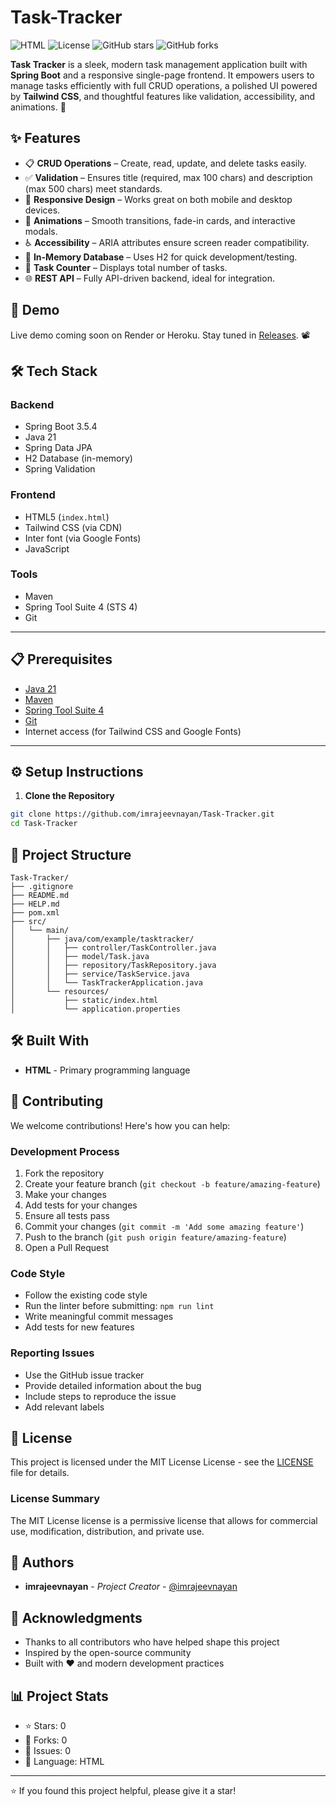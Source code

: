 # Task-Tracker

![HTML](https://img.shields.io/badge/HTML-blue?style=for-the-badge) ![License](https://img.shields.io/badge/license-MIT-blue.svg?style=for-the-badge) ![GitHub stars](https://img.shields.io/github/stars/imrajeevnayan/Task-Tracker?style=for-the-badge) ![GitHub forks](https://img.shields.io/github/forks/imrajeevnayan/Task-Tracker?style=for-the-badge)

**Task Tracker** is a sleek, modern task management application built with **Spring Boot** and a responsive single-page frontend. It empowers users to manage tasks efficiently with full CRUD operations, a polished UI powered by **Tailwind CSS**, and thoughtful features like validation, accessibility, and animations. 🚀
## ✨ Features

- 📋 **CRUD Operations** – Create, read, update, and delete tasks easily.
- ✅ **Validation** – Ensures title (required, max 100 chars) and description (max 500 chars) meet standards.
- 📱 **Responsive Design** – Works great on both mobile and desktop devices.
- 🎨 **Animations** – Smooth transitions, fade-in cards, and interactive modals.
- ♿ **Accessibility** – ARIA attributes ensure screen reader compatibility.
- 💾 **In-Memory Database** – Uses H2 for quick development/testing.
- 🔢 **Task Counter** – Displays total number of tasks.
- 🌐 **REST API** – Fully API-driven backend, ideal for integration.


## 🎥 Demo

Live demo coming soon on Render or Heroku. Stay tuned in [Releases](https://github.com/imrajeevnayan/Task-Tracker/releases). 📽️

## 🛠️ Tech Stack

### Backend
- Spring Boot 3.5.4
- Java 21
- Spring Data JPA
- H2 Database (in-memory)
- Spring Validation

### Frontend
- HTML5 (`index.html`)
- Tailwind CSS (via CDN)
- Inter font (via Google Fonts)
- JavaScript

### Tools
- Maven
- Spring Tool Suite 4 (STS 4)
- Git

---

## 📋 Prerequisites

- [Java 21](https://jdk.java.net/21/)
- [Maven](https://maven.apache.org/)
- [Spring Tool Suite 4](https://spring.io/tools)
- [Git](https://git-scm.com/)
- Internet access (for Tailwind CSS and Google Fonts)

---

## ⚙️ Setup Instructions

1. **Clone the Repository**

```bash
git clone https://github.com/imrajeevnayan/Task-Tracker.git
cd Task-Tracker
```



## 📁 Project Structure

```
Task-Tracker/
├── .gitignore
├── README.md
├── HELP.md
├── pom.xml
├── src/
│   └── main/
│       ├── java/com/example/tasktracker/
│       │   ├── controller/TaskController.java
│       │   ├── model/Task.java
│       │   ├── repository/TaskRepository.java
│       │   ├── service/TaskService.java
│       │   └── TaskTrackerApplication.java
│       └── resources/
│           ├── static/index.html
│           └── application.properties

```

## 🛠️ Built With

- **HTML** - Primary programming language

## 🤝 Contributing

We welcome contributions! Here's how you can help:

### Development Process

1. Fork the repository
2. Create your feature branch (`git checkout -b feature/amazing-feature`)
3. Make your changes
4. Add tests for your changes
5. Ensure all tests pass
6. Commit your changes (`git commit -m 'Add some amazing feature'`)
7. Push to the branch (`git push origin feature/amazing-feature`)
8. Open a Pull Request

### Code Style

- Follow the existing code style
- Run the linter before submitting: `npm run lint`
- Write meaningful commit messages
- Add tests for new features

### Reporting Issues

- Use the GitHub issue tracker
- Provide detailed information about the bug
- Include steps to reproduce the issue
- Add relevant labels



## 📄 License

This project is licensed under the MIT License License - see the [LICENSE](LICENSE) file for details.

### License Summary

The MIT License license is a permissive license that allows for commercial use, modification, distribution, and private use.

## 👥 Authors

- **imrajeevnayan** - *Project Creator* - [@imrajeevnayan](https://github.com/imrajeevnayan)

## 🙏 Acknowledgments

- Thanks to all contributors who have helped shape this project
- Inspired by the open-source community
- Built with ❤️ and modern development practices

## 📊 Project Stats

- ⭐ Stars: 0
- 🍴 Forks: 0
- 🐛 Issues: 0
- 📝 Language: HTML

---

⭐️ If you found this project helpful, please give it a star!

